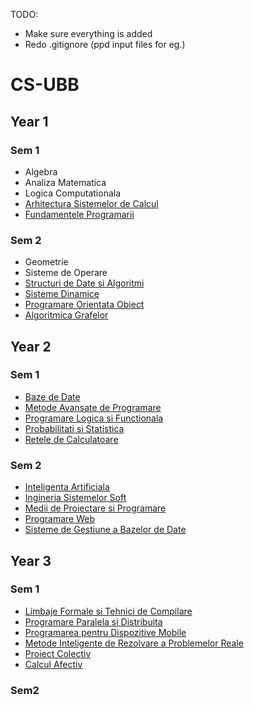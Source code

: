 TODO: 
- Make sure everything is added
- Redo .gitignore (ppd input files for eg.)

# CS-UBB
## Year 1
### Sem 1
- Algebra
- Analiza Matematica
- Logica Computationala
- [Arhitectura Sistemelor de Calcul](./Sem1/ASC/)
- [Fundamentele Programarii](./Sem1/FP/)
### Sem 2
- Geometrie
- Sisteme de Operare
- [Structuri de Date si Algoritmi](./Sem2/SDA/)
- [Sisteme Dinamice](./Sem2/SD/)
- [Programare Orientata Obiect](./Sem2/OOP/)
- [Algoritmica Grafelor](./Sem2/AG/)
## Year 2
### Sem 1
- [Baze de Date](./Sem3/BD/)
- [Metode Avansate de Programare](./Sem3/MAP/)
- [Programare Logica si Functionala](./Sem3/PLF/)
- [Probabilitati si Statistica](./Sem3/PS/)
- [Retele de Calculatoare](./Sem3/RC/)
### Sem 2
- [Inteligenta Artificiala](./Sem4/AI/)
- [Ingineria Sistemelor Soft](./Sem4/ISS/)
- [Medii de Proiectare si Programare](./Sem4/MPP/)
- [Programare Web](./Sem4/PW/)
- [Sisteme de Gestiune a Bazelor de Date](./Sem4/SGBD/)
## Year 3
### Sem 1
- [Limbaje Formale si Tehnici de Compilare](./Sem5/LFTC/)
- [Programare Paralela si Distribuita](./Sem5/PPD/)
- [Programarea pentru Dispozitive Mobile](./Sem5/PDM/)
- [Metode Inteligente de Rezolvare a Problemelor Reale](https://github.com/RoscaMitrut/SD-DataAugmentation)
- [Proiect Colectiv](https://github.com/ProiectColectivUBB)
- [Calcul Afectiv](https://github.com/mraicu/LLM-Emotion-Negotiations)
### Sem2
